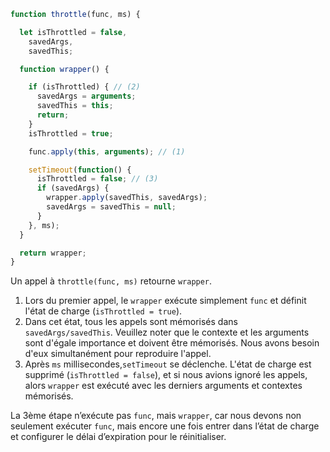 ```js demo
function throttle(func, ms) {

  let isThrottled = false,
    savedArgs,
    savedThis;

  function wrapper() {

    if (isThrottled) { // (2)
      savedArgs = arguments;
      savedThis = this;
      return;
    }
    isThrottled = true;

    func.apply(this, arguments); // (1)

    setTimeout(function() {
      isThrottled = false; // (3)
      if (savedArgs) {
        wrapper.apply(savedThis, savedArgs);
        savedArgs = savedThis = null;
      }
    }, ms);
  }

  return wrapper;
}
```

Un appel à `throttle(func, ms)` retourne `wrapper`.

1. Lors du premier appel, le `wrapper` exécute simplement `func` et définit l'état de charge (`isThrottled = true`).
2. Dans cet état, tous les appels sont mémorisés dans `savedArgs/savedThis`. Veuillez noter que le contexte et les arguments sont d'égale importance et doivent être mémorisés. Nous avons besoin d'eux simultanément pour reproduire l'appel.
3. Après `ms` millisecondes,`setTimeout` se déclenche. L'état de charge est supprimé (`isThrottled = false`), et si nous avions ignoré les appels, alors `wrapper` est exécuté avec les derniers arguments et contextes mémorisés.

La 3ème étape n’exécute pas `func`, mais `wrapper`, car nous devons non seulement exécuter `func`, mais encore une fois entrer dans l’état de charge et configurer le délai d’expiration pour le réinitialiser.
